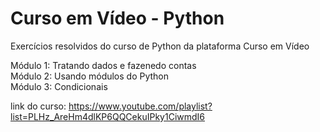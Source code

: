 # Curso em Vídeo - Python

Exercícios resolvidos do curso de Python da plataforma Curso em Vídeo

Módulo 1: Tratando dados e fazenedo contas  
Módulo 2: Usando módulos do Python  
Módulo 3: Condicionais

link do curso: 
https://www.youtube.com/playlist?list=PLHz_AreHm4dlKP6QQCekuIPky1CiwmdI6